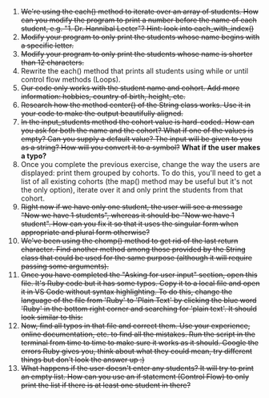 1. ~~We're using the each() method to iterate over an array of students. How can you modify the program to print a number before the name of each student, e.g. "1. Dr. Hannibal Lecter"? Hint: look into each_with_index()~~
1. ~~Modify your program to only print the students whose name begins with a specific letter.~~
1. ~~Modify your program to only print the students whose name is shorter than 12 characters.~~
1. Rewrite the each() method that prints all students using while or until control flow methods (Loops).
1. ~~Our code only works with the student name and cohort. Add more information: hobbies, country of birth, height, etc.~~
1. ~~Research how the method center() of the String class works. Use it in your code to make the output beautifully aligned.~~
1. ~~In the input_students method the cohort value is hard-coded. How can you ask for both the name and the cohort? What if one of the values is empty? Can you supply a default value? The input will be given to you as a string? How will you convert it to a symbol?~~ **What if the user makes a typo?**
1. Once you complete the previous exercise, change the way the users are displayed: print them grouped by cohorts. To do this, you'll need to get a list of all existing cohorts (the map() method may be useful but it's not the only option), iterate over it and only print the students from that cohort.
1. ~~Right now if we have only one student, the user will see a message "Now we have 1 students", whereas it should be "Now we have 1 student". How can you fix it so that it uses the singular form when appropriate and plural form otherwise?~~
1. ~~We've been using the chomp() method to get rid of the last return character. Find another method among those provided by the String class that could be used for the same purpose (although it will require passing some arguments).~~
1. ~~Once you have completed the "Asking for user input" section, open this file. It's Ruby code but it has some typos. Copy it to a local file and open it in VS Code without syntax highlighting. To do this, change the language of the file from 'Ruby' to 'Plain Text' by clicking the blue word 'Ruby' in the bottom right corner and searching for 'plain text'. It should look similar to this:~~
1. ~~Now, find all typos in that file and correct them. Use your experience, online documentation, etc. to find all the mistakes. Run the script in the terminal from time to time to make sure it works as it should. Google the errors Ruby gives you, think about what they could mean, try different things but don't look the answer up :)~~
1. ~~What happens if the user doesn't enter any students? It will try to print an empty list. How can you use an if statement (Control Flow) to only print the list if there is at least one student in there?~~